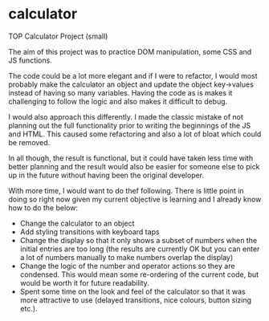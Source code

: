 # calculator
TOP Calculator Project (small)


The aim of this project was to practice DOM manipulation, some CSS and JS functions.  

The code could be a lot more elegant and if I were to refactor, I would most probably make the calculator an object and update the object key->values instead of having so many variables.  Having the code as is makes it challenging to follow the logic and also makes it difficult to debug.  

I would also approach this differently.  I made the classic mistake of not planning out the full functionality prior to writing the beginnings of the JS and HTML.  This caused some refactoring and also a lot of bloat which could be removed.  

In all though, the result is functional, but it could have taken less time with better planning and the result would also be easier for someone else to pick up in the future without having been the original developer.

With more time, I would want to do thef following. There is little point in doing so right now given my current objective is learning and I already know how to do the below:

- Change the calculator to an object
- Add styling transitions with keyboard taps 
- Change the display so that it only shows a subset of numbers when the initial entries are too long (the results are currently OK but you can enter a lot of numbers manually to make numbers overlap the display)
- Change the logic of the number and operator actions so they are condensed.  This would mean some re-ordering of the current code, but would be worth it for future readability.  
- Spent some time on the look and feel of the calculator so that it was more attractive to use (delayed transitions, nice colours, button sizing etc.).